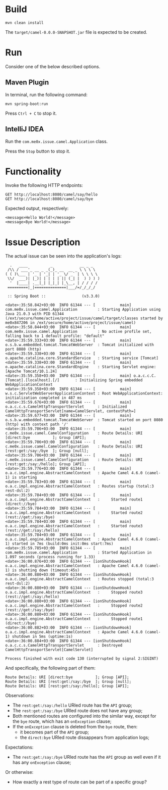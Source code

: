 # Build

```
mvn clean install
```

The `target/camel-0.0.0-SNAPSHOT.jar` file is expected to be created.

# Run

Consider one of the below described options.

## Maven Plugin

In terminal, run the following command:

```
mvn spring-boot:run
```

Press `Ctrl + C` to stop it.

## IntelliJ IDEA

Run the `com.me0x.issue.camel.Application` class.

Press the `Stop` button to stop it.

# Functionality

Invoke the following HTTP endpoints:

```
GET http://localhost:8080/camel/say/hello
GET http://localhost:8080/camel/say/bye
```

Expected output, respectively:

```
<message>Hello World!</message>
<message>Bye World!</message>
```

# Issue Description

The actual issue can be seen into the application's logs:

```
  .   ____          _            __ _ _
 /\\ / ___'_ __ _ _(_)_ __  __ _ \ \ \ \
( ( )\___ | '_ | '_| | '_ \/ _` | \ \ \ \
 \\/  ___)| |_)| | | | | || (_| |  ) ) ) )
  '  |____| .__|_| |_|_| |_\__, | / / / /
 =========|_|==============|___/=/_/_/_/

 :: Spring Boot ::                (v3.3.0)

<date>:35:58.842+03:00  INFO 61344 --- [           main] com.me0x.issue.camel.Application         : Starting Application using Java 21.0.3 with PID 61344 (/ext/secure/home/active/project/issue/camel/target/classes started by me0x847206 in /ext/secure/home/active/project/issue/camel)
<date>:35:58.844+03:00  INFO 61344 --- [           main] com.me0x.issue.camel.Application         : No active profile set, falling back to 1 default profile: "default"
<date>:35:59.333+03:00  INFO 61344 --- [           main] o.s.b.w.embedded.tomcat.TomcatWebServer  : Tomcat initialized with port 8080 (http)
<date>:35:59.338+03:00  INFO 61344 --- [           main] o.apache.catalina.core.StandardService   : Starting service [Tomcat]
<date>:35:59.338+03:00  INFO 61344 --- [           main] o.apache.catalina.core.StandardEngine    : Starting Servlet engine: [Apache Tomcat/10.1.24]
<date>:35:59.358+03:00  INFO 61344 --- [           main] o.a.c.c.C.[Tomcat].[localhost].[/]       : Initializing Spring embedded WebApplicationContext
<date>:35:59.358+03:00  INFO 61344 --- [           main] w.s.c.ServletWebServerApplicationContext : Root WebApplicationContext: initialization completed in 487 ms
<date>:35:59.676+03:00  INFO 61344 --- [           main] o.a.c.c.s.CamelHttpTransportServlet      : Initialized CamelHttpTransportServlet[name=CamelServlet, contextPath=]
<date>:35:59.677+03:00  INFO 61344 --- [           main] o.s.b.w.embedded.tomcat.TomcatWebServer  : Tomcat started on port 8080 (http) with context path '/'
<date>:35:59.706+03:00  INFO 61344 --- [           main] c.me0x.issue.camel.CamelConfiguration    : Route Details: URI [direct:bye          ]; Group [API];
<date>:35:59.706+03:00  INFO 61344 --- [           main] c.me0x.issue.camel.CamelConfiguration    : Route Details: URI [rest:get:/say:/bye  ]; Group [null];
<date>:35:59.706+03:00  INFO 61344 --- [           main] c.me0x.issue.camel.CamelConfiguration    : Route Details: URI [rest:get:/say:/hello]; Group [API];
<date>:35:59.776+03:00  INFO 61344 --- [           main] o.a.c.impl.engine.AbstractCamelContext   : Apache Camel 4.6.0 (camel-1) is starting
<date>:35:59.783+03:00  INFO 61344 --- [           main] o.a.c.impl.engine.AbstractCamelContext   : Routes startup (total:3 rest-dsl:2)
<date>:35:59.784+03:00  INFO 61344 --- [           main] o.a.c.impl.engine.AbstractCamelContext   :     Started route1 (direct://bye)
<date>:35:59.784+03:00  INFO 61344 --- [           main] o.a.c.impl.engine.AbstractCamelContext   :     Started route2 (rest://get:/say:/bye)
<date>:35:59.784+03:00  INFO 61344 --- [           main] o.a.c.impl.engine.AbstractCamelContext   :     Started route3 (rest://get:/say:/hello)
<date>:35:59.784+03:00  INFO 61344 --- [           main] o.a.c.impl.engine.AbstractCamelContext   : Apache Camel 4.6.0 (camel-1) started in 7ms (build:0ms init:0ms start:7ms)
<date>:35:59.785+03:00  INFO 61344 --- [           main] com.me0x.issue.camel.Application         : Started Application in 1.097 seconds (process running for 1.33)
<date>:36:00.876+03:00  INFO 61344 --- [ionShutdownHook] o.a.c.impl.engine.AbstractCamelContext   : Apache Camel 4.6.0 (camel-1) is shutting down (timeout:45s)
<date>:36:00.880+03:00  INFO 61344 --- [ionShutdownHook] o.a.c.impl.engine.AbstractCamelContext   : Routes stopped (total:3 rest-dsl:2)
<date>:36:00.880+03:00  INFO 61344 --- [ionShutdownHook] o.a.c.impl.engine.AbstractCamelContext   :     Stopped route3 (rest://get:/say:/hello)
<date>:36:00.880+03:00  INFO 61344 --- [ionShutdownHook] o.a.c.impl.engine.AbstractCamelContext   :     Stopped route2 (rest://get:/say:/bye)
<date>:36:00.880+03:00  INFO 61344 --- [ionShutdownHook] o.a.c.impl.engine.AbstractCamelContext   :     Stopped route1 (direct://bye)
<date>:36:00.882+03:00  INFO 61344 --- [ionShutdownHook] o.a.c.impl.engine.AbstractCamelContext   : Apache Camel 4.6.0 (camel-1) shutdown in 5ms (uptime:1s)
<date>:36:00.884+03:00  INFO 61344 --- [ionShutdownHook] o.a.c.c.s.CamelHttpTransportServlet      : Destroyed CamelHttpTransportServlet[CamelServlet]

Process finished with exit code 130 (interrupted by signal 2:SIGINT)
```

And specifically, the following part of them:

```
Route Details: URI [direct:bye          ]; Group [API];
Route Details: URI [rest:get:/say:/bye  ]; Group [null];
Route Details: URI [rest:get:/say:/hello]; Group [API];
```

Observations:

- The `rest:get:/say:/hello` URIed route has the `API` group;
- The `rest:get:/say:/bye` URIed route does not have any group;
- Both mentioned routes are configured into the similar way, except for
  the `bye` route, which has an `onException` clause;
- If the `onException` clause is deleted from the `bye` route, then:
    - it becomes part of the `API` group;
    - the `direct:bye` URIed route dissappears from application logs;

Expectations:

- The `rest:get:/say:/bye` URIed route has the `API` group as well even if it
  has any `onException` clause;

Or otherwise:

- How exactly a rest type of route can be part of a specific group?
